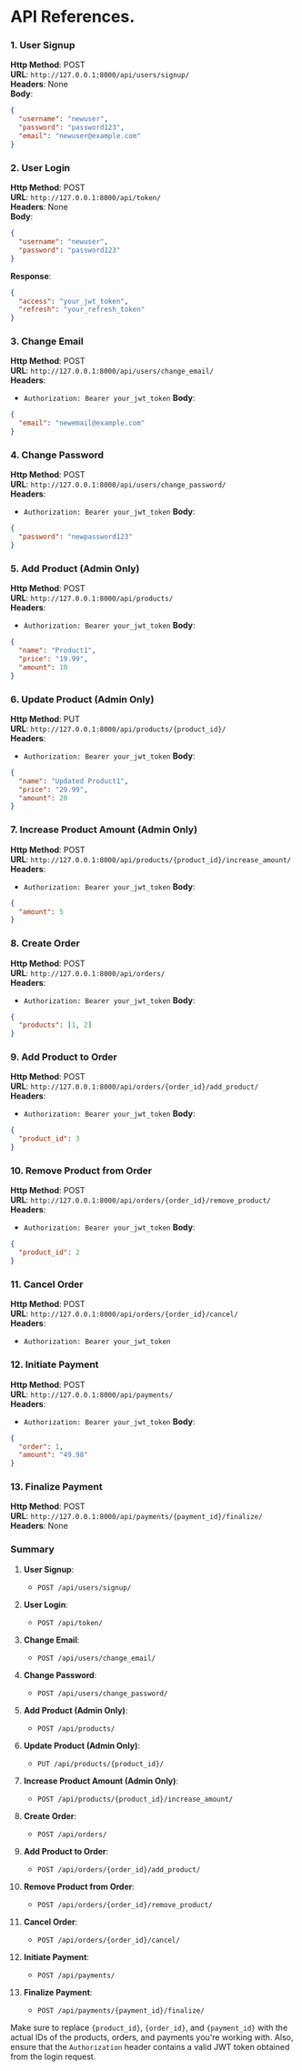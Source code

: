 # API References.

### 1. **User Signup**

**Http Method**: POST  
**URL**: `http://127.0.0.1:8000/api/users/signup/`  
**Headers**: None  
**Body**:

```json
{
  "username": "newuser",
  "password": "password123",
  "email": "newuser@example.com"
}
```

### 2. **User Login**

**Http Method**: POST  
**URL**: `http://127.0.0.1:8000/api/token/`  
**Headers**: None  
**Body**:

```json
{
  "username": "newuser",
  "password": "password123"
}
```

**Response**:

```json
{
  "access": "your_jwt_token",
  "refresh": "your_refresh_token"
}
```

### 3. **Change Email**

**Http Method**: POST  
**URL**: `http://127.0.0.1:8000/api/users/change_email/`  
**Headers**:

- `Authorization: Bearer your_jwt_token`
  **Body**:

```json
{
  "email": "newemail@example.com"
}
```

### 4. **Change Password**

**Http Method**: POST  
**URL**: `http://127.0.0.1:8000/api/users/change_password/`  
**Headers**:

- `Authorization: Bearer your_jwt_token`
  **Body**:

```json
{
  "password": "newpassword123"
}
```

### 5. **Add Product (Admin Only)**

**Http Method**: POST  
**URL**: `http://127.0.0.1:8000/api/products/`  
**Headers**:

- `Authorization: Bearer your_jwt_token`
  **Body**:

```json
{
  "name": "Product1",
  "price": "19.99",
  "amount": 10
}
```

### 6. **Update Product (Admin Only)**

**Http Method**: PUT  
**URL**: `http://127.0.0.1:8000/api/products/{product_id}/`  
**Headers**:

- `Authorization: Bearer your_jwt_token`
  **Body**:

```json
{
  "name": "Updated Product1",
  "price": "29.99",
  "amount": 20
}
```

### 7. **Increase Product Amount (Admin Only)**

**Http Method**: POST  
**URL**: `http://127.0.0.1:8000/api/products/{product_id}/increase_amount/`  
**Headers**:

- `Authorization: Bearer your_jwt_token`
  **Body**:

```json
{
  "amount": 5
}
```

### 8. **Create Order**

**Http Method**: POST  
**URL**: `http://127.0.0.1:8000/api/orders/`  
**Headers**:

- `Authorization: Bearer your_jwt_token`
  **Body**:

```json
{
  "products": [1, 2]
}
```

### 9. **Add Product to Order**

**Http Method**: POST  
**URL**: `http://127.0.0.1:8000/api/orders/{order_id}/add_product/`  
**Headers**:

- `Authorization: Bearer your_jwt_token`
  **Body**:

```json
{
  "product_id": 3
}
```

### 10. **Remove Product from Order**

**Http Method**: POST  
**URL**: `http://127.0.0.1:8000/api/orders/{order_id}/remove_product/`  
**Headers**:

- `Authorization: Bearer your_jwt_token`
  **Body**:

```json
{
  "product_id": 2
}
```

### 11. **Cancel Order**

**Http Method**: POST  
**URL**: `http://127.0.0.1:8000/api/orders/{order_id}/cancel/`  
**Headers**:

- `Authorization: Bearer your_jwt_token`

### 12. **Initiate Payment**

**Http Method**: POST  
**URL**: `http://127.0.0.1:8000/api/payments/`  
**Headers**:

- `Authorization: Bearer your_jwt_token`
  **Body**:

```json
{
  "order": 1,
  "amount": "49.98"
}
```

### 13. **Finalize Payment**

**Http Method**: POST  
**URL**: `http://127.0.0.1:8000/api/payments/{payment_id}/finalize/`  
**Headers**: None

### Summary

1. **User Signup**:

   - `POST /api/users/signup/`

2. **User Login**:

   - `POST /api/token/`

3. **Change Email**:

   - `POST /api/users/change_email/`

4. **Change Password**:

   - `POST /api/users/change_password/`

5. **Add Product (Admin Only)**:

   - `POST /api/products/`

6. **Update Product (Admin Only)**:

   - `PUT /api/products/{product_id}/`

7. **Increase Product Amount (Admin Only)**:

   - `POST /api/products/{product_id}/increase_amount/`

8. **Create Order**:

   - `POST /api/orders/`

9. **Add Product to Order**:

   - `POST /api/orders/{order_id}/add_product/`

10. **Remove Product from Order**:

    - `POST /api/orders/{order_id}/remove_product/`

11. **Cancel Order**:

    - `POST /api/orders/{order_id}/cancel/`

12. **Initiate Payment**:

    - `POST /api/payments/`

13. **Finalize Payment**:
    - `POST /api/payments/{payment_id}/finalize/`

Make sure to replace `{product_id}`, `{order_id}`, and `{payment_id}` with the actual IDs of the products, orders, and payments you're working with. Also, ensure that the `Authorization` header contains a valid JWT token obtained from the login request.
